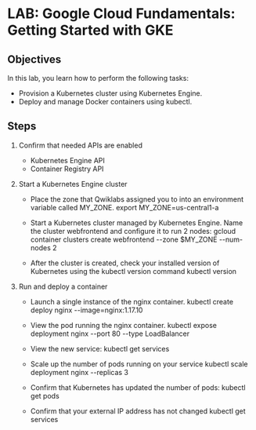 # LAB: Google Cloud Fundamentals: Getting Started with GKE

## Objectives

In this lab, you learn how to perform the following tasks:

- Provision a Kubernetes cluster using Kubernetes Engine.
- Deploy and manage Docker containers using kubectl.

## Steps

1. Confirm that needed APIs are enabled
   - Kubernetes Engine API
   - Container Registry API

2. Start a Kubernetes Engine cluster
   - Place the zone that Qwiklabs assigned you to into an environment variable called MY_ZONE.
      export MY_ZONE=us-central1-a

   - Start a Kubernetes cluster managed by Kubernetes Engine. Name the cluster webfrontend and configure it to run 2 nodes:
      gcloud container clusters create webfrontend --zone $MY_ZONE --num-nodes 2

   - After the cluster is created, check your installed version of Kubernetes using the kubectl version command
       kubectl version

3. Run and deploy a container
   - Launch a single instance of the nginx container.
      kubectl create deploy nginx --image=nginx:1.17.10

   - View the pod running the nginx container.
      kubectl expose deployment nginx --port 80 --type LoadBalancer

   - View the new service:
      kubectl get services

   - Scale up the number of pods running on your service
       kubectl scale deployment nginx --replicas 3

   - Confirm that Kubernetes has updated the number of pods:
      kubectl get pods

   - Confirm that your external IP address has not changed
       kubectl get services
